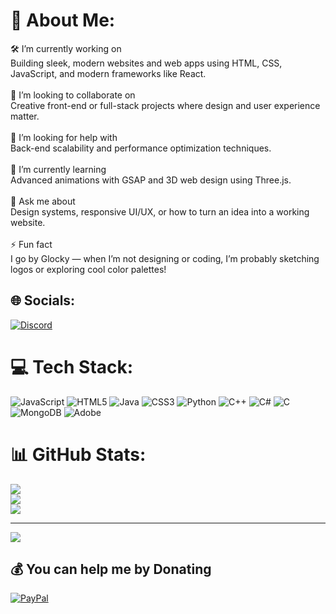 # 💫 About Me:
🛠️ I’m currently working on<br>Building sleek, modern websites and web apps using HTML, CSS, JavaScript, and modern frameworks like React.<br><br>🤝 I’m looking to collaborate on<br>Creative front-end or full-stack projects where design and user experience matter.<br><br>🙌 I’m looking for help with<br>Back-end scalability and performance optimization techniques.<br><br>🌱 I’m currently learning<br>Advanced animations with GSAP and 3D web design using Three.js.<br><br>💬 Ask me about<br>Design systems, responsive UI/UX, or how to turn an idea into a working website.<br><br>⚡ Fun fact<br>I go by Glocky — when I’m not designing or coding, I’m probably sketching logos or exploring cool color palettes!


## 🌐 Socials:
[![Discord](https://img.shields.io/badge/Discord-%237289DA.svg?logo=discord&logoColor=white)](https://discord.gg/aq0_) 

# 💻 Tech Stack:
![JavaScript](https://img.shields.io/badge/javascript-%23323330.svg?style=flat&logo=javascript&logoColor=%23F7DF1E) ![HTML5](https://img.shields.io/badge/html5-%23E34F26.svg?style=flat&logo=html5&logoColor=white) ![Java](https://img.shields.io/badge/java-%23ED8B00.svg?style=flat&logo=openjdk&logoColor=white) ![CSS3](https://img.shields.io/badge/css3-%231572B6.svg?style=flat&logo=css3&logoColor=white) ![Python](https://img.shields.io/badge/python-3670A0?style=flat&logo=python&logoColor=ffdd54) ![C++](https://img.shields.io/badge/c++-%2300599C.svg?style=flat&logo=c%2B%2B&logoColor=white) ![C#](https://img.shields.io/badge/c%23-%23239120.svg?style=flat&logo=csharp&logoColor=white) ![C](https://img.shields.io/badge/c-%2300599C.svg?style=flat&logo=c&logoColor=white) ![MongoDB](https://img.shields.io/badge/MongoDB-%234ea94b.svg?style=flat&logo=mongodb&logoColor=white) ![Adobe](https://img.shields.io/badge/adobe-%23FF0000.svg?style=flat&logo=adobe&logoColor=white)
# 📊 GitHub Stats:
![](https://github-readme-stats.vercel.app/api?username=a0ev&theme=dark&hide_border=false&include_all_commits=false&count_private=false)<br/>
![](https://nirzak-streak-stats.vercel.app/?user=a0ev&theme=dark&hide_border=false)<br/>
![](https://github-readme-stats.vercel.app/api/top-langs/?username=a0ev&theme=dark&hide_border=false&include_all_commits=false&count_private=false&layout=compact)

---
[![](https://visitcount.itsvg.in/api?id=a0ev&icon=0&color=0)](https://visitcount.itsvg.in)

  ## 💰 You can help me by Donating
  [![PayPal](https://img.shields.io/badge/PayPal-00457C?style=for-the-badge&logo=paypal&logoColor=white)](https://paypal.me/paypal.me/Zakaria547) 

  
<!-- Proudly created with GPRM ( https://gprm.itsvg.in ) -->
